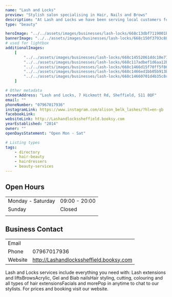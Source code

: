 ```yaml
---
name: "Lash and Locks"
preview: "Stylish salon specialising in Hair, Nails and Brows"
description: "At Lash and Locks we have been serving local customers for over 10yrs. We have the very best highly qualified technical professionals for all you hair and beauty needs. "
type: "beauty"

heroImage: "../../assets/images/businesses/lash-locks/668c13dbf7119001b80cfd49_IMG_1719_Original---Alison-Belk.jpeg"
bannerImage: "../../assets/images/businesses/lash-locks/668c150f3793c88b688549ff_IMG_1839-Large.jpeg"
# used for lightbox
additionalImages:
    [
        "../../assets/images/businesses/lash-locks/668c14552061ddc10e77b38e_IMG_1838-Large.jpeg",
        "../../assets/images/businesses/lash-locks/668c117adbef1d6aa12bedc4_IMG_1839-Large.jpeg",
        "../../assets/images/businesses/lash-locks/668c1466d15f70ff5f868103_29367bb4-7da1-4f14-bbc4-0f0ad9face6c---Alison-Belk.jpeg",
        "../../assets/images/businesses/lash-locks/668c1466ed1bb05b913bea01_IMG_9506---Alison-Belk.jpeg",
        "../../assets/images/businesses/lash-locks/668c14660701d4b35c8cf813_IMG_9843---Alison-Belk.jpeg",
    ]

# Other metadata
streetAddress: "Lash and Locks, 7 Hickmott Rd, Sheffield, S11 8QF"
email: ""
phoneNumber: "07967017936"
instagramLink: https://www.instagram.com/alison_belk_lashes/?hl=en-gb
facebookLink:
websiteLink: http://Lashandlockssheffield.booksy.com
yearEstablished: "2014"
owner: ""
openDaysStatement: "Open Mon - Sat"

# Listing types
tags:
    - directory
    - hair-beauty
    - hairdressers
    - beauty-services
---
```


## Open Hours

|                   |               |
| ----------------- | ------------- |
| Monday - Saturday | 09:00 - 20:00 |
| Sunday            | Closed        |
|                   |               |

## Business Contact

|         |                                         |
| ------- | --------------------------------------- |
| Email   |                                         |
| Phone   | 07967017936                             |
| Website | http://Lashandlockssheffield.booksy.com |

Lash and Locks services include everything you need with: Lash extensions and liftsBrowsAcrylic, Gel and Biab nailsHair styling, cutting, colouring and all types of hair extensionsFacials and morePop in anytime to chat to our stylists.
For prices and booking visit our website.
